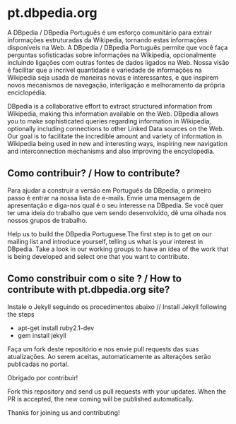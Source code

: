 # pt.dbpedia.org

A DBpedia / DBpedia Português é um esforço comunitário para extrair informações estruturadas da Wikipedia, tornando estas informações disponíveis na Web. A DBpedia / DBpedia Português permite que você faça perguntas sofisticadas sobre informações na Wikipedia, opcionalmente incluindo ligações com outras fontes de dados ligados na Web. Nossa visão é facilitar que a incrível quantidade e variedade de informações na Wikipedia seja usada de maneiras novas e interessantes, e que inspirem novos mecanismos de navegação, interligação e melhoramento da própria enciclopédia.

DBpedia is a collaborative effort to extract structured information from Wikipedia, making this information available on the Web. DBpedia allows you to make sophisticated queries regarding information in Wikipedia, optionally including connections to other Linked Data sources on the Web. Our goal is to facilitate the incredible amount and variety of information in Wikipedia being used in new and interesting ways, inspiring new navigation and interconnection mechanisms and also improving the encyclopedia.

## Como contribuir? / How to contribute?

Para ajudar a construir a versão em Português da DBpedia, o primeiro passo é entrar na nossa lista de e-mails. Envie uma mensagem de apresentação e diga-nos qual é o seu interesse na DBpedia. Se você quer ter uma ideia do trabalho que vem sendo desenvolvido, dê uma olhada nos nossos grupos de trabalho.

Help us to build the DBpedia Portuguese.The first step is to get on our mailing list and introduce yourself, telling us what is your interest in DBpedia. Take a look in our working groups to have an idea of the work that is being developed and select one that you want to contribute.


## Como constribuir com o site ? / How to contribute with pt.dbpedia.org site?

Instale o Jekyll seguindo os procedimentos abaixo // Install Jekyll following the steps

* apt-get install ruby2.1-dev 
* gem install jekyll

Faça um fork deste repositório e nos envie pull requests das suas atualizações. Ao serem aceitas, automaticamente as alterações serão publicadas no portal.

Obrigado por contribuir!

Fork this repository and send us pull requests with your updates. When the PR is accepted, the new coming will be published automatically.

Thanks for joining us and contributing!
